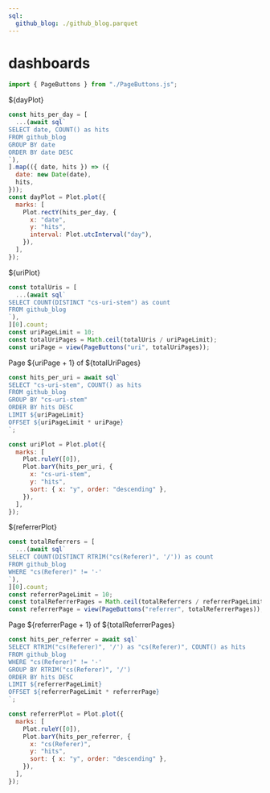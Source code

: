```yaml
---
sql:
  github_blog: ./github_blog.parquet
---
```


# dashboards

```js
import { PageButtons } from "./PageButtons.js";
```

<div class="grid grid-cols-2">
  <div class="card">${dayPlot}

```js
const hits_per_day = [
  ...(await sql`
SELECT date, COUNT() as hits
FROM github_blog
GROUP BY date
ORDER BY date DESC
`),
].map(({ date, hits }) => ({
  date: new Date(date),
  hits,
}));
const dayPlot = Plot.plot({
  marks: [
    Plot.rectY(hits_per_day, {
      x: "date",
      y: "hits",
      interval: Plot.utcInterval("day"),
    }),
  ],
});
```

</div>
<div class="card">${uriPlot}

```js
const totalUris = [
  ...(await sql`
SELECT COUNT(DISTINCT "cs-uri-stem") as count
FROM github_blog
`),
][0].count;
const uriPageLimit = 10;
const totalUriPages = Math.ceil(totalUris / uriPageLimit);
const uriPage = view(PageButtons("uri", totalUriPages));
```

<span>Page ${uriPage + 1} of ${totalUriPages}</span>

```js
const hits_per_uri = await sql`
SELECT "cs-uri-stem", COUNT() as hits
FROM github_blog
GROUP BY "cs-uri-stem"
ORDER BY hits DESC
LIMIT ${uriPageLimit}
OFFSET ${uriPageLimit * uriPage}
`;

const uriPlot = Plot.plot({
  marks: [
    Plot.ruleY([0]),
    Plot.barY(hits_per_uri, {
      x: "cs-uri-stem",
      y: "hits",
      sort: { x: "y", order: "descending" },
    }),
  ],
});
```

</div><div class="card">${referrerPlot}

```js
const totalReferrers = [
  ...(await sql`
SELECT COUNT(DISTINCT RTRIM("cs(Referer)", '/')) as count
FROM github_blog
WHERE "cs(Referer)" != '-'
`),
][0].count;
const referrerPageLimit = 10;
const totalReferrerPages = Math.ceil(totalReferrers / referrerPageLimit);
const referrerPage = view(PageButtons("referrer", totalReferrerPages));
```

<span>Page ${referrerPage + 1} of ${totalReferrerPages}</span>

```js
const hits_per_referrer = await sql`
SELECT RTRIM("cs(Referer)", '/') as "cs(Referer)", COUNT() as hits
FROM github_blog
WHERE "cs(Referer)" != '-'
GROUP BY RTRIM("cs(Referer)", '/')
ORDER BY hits DESC
LIMIT ${referrerPageLimit}
OFFSET ${referrerPageLimit * referrerPage}
`;

const referrerPlot = Plot.plot({
  marks: [
    Plot.ruleY([0]),
    Plot.barY(hits_per_referrer, {
      x: "cs(Referer)",
      y: "hits",
      sort: { x: "y", order: "descending" },
    }),
  ],
});
```

</div>
</div>
